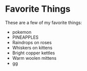 # Favorite Things

These are a few of my favorite things:
- pokemon
- PINEAPPLES
- Raindrops on roses
- Whiskers on kittens
- Bright copper kettles
- Warm woolen mittens
- gg
